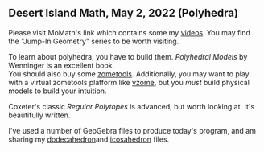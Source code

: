 <h2> Desert Island Math, May 2, 2022 (Polyhedra)</h2>

Please visit MoMath's link which contains some my [videos](https://momath.org/videos/videos-events-with-paul-zeitz/). 
You may find the "Jump-In Geometry" series to be worth visiting.

To learn about polyhedra, you have to build them. *Polyhedral Models* by Wenninger is an excellent book.  
You should also buy some [zometools](http://zometool.com).
Additionally, you may want to play with a virtual zometools platform like [vzome](https://www.vzome.com/home/), but you *must* build physical models to build your 
intuition.

Coxeter's classic *Regular Polytopes* is advanced, but worth looking at. It's beautifully written. 

I've used a number of GeoGebra files to produce today's program, and am sharing my [dodecahedron](https://www.geogebra.org/classic/d6f8cabe)and
[icosahedron](https://www.geogebra.org/classic/f3kxuasc) files.
